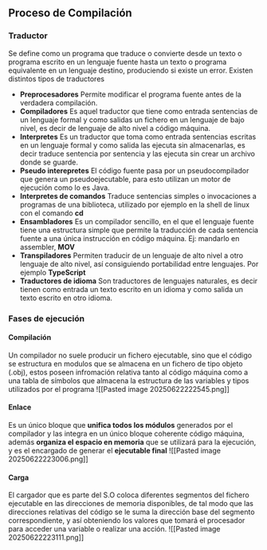 ## Proceso de Compilación

### Traductor
Se define como un programa que traduce o convierte desde un texto o programa escrito en un lenguaje fuente hasta un texto o programa equivalente en un lenguaje destino, produciendo si existe un error.
Existen distintos tipos de traductores
- **Preprocesadores**
	Permite modificar el programa fuente antes de la verdadera compilación.
- **Compiladores**
	Es aquel traductor que tiene como entrada sentencias de un lenguaje formal y como salidas un fichero en un lenguaje de bajo nivel, es decir de lenguaje de alto nivel a código máquina.
- **Interpretes**
	Es un traductor que toma como entrada sentencias escritas en un lenguaje formal y como salida las ejecuta sin almacenarlas, es decir traduce sentencia por sentencia y las ejecuta sin crear un archivo donde se guarde.
- **Pseudo interepretes**
	El código fuente pasa por un pseudocompilador que genera un pseudoejecutable, para esto utilizan un motor de ejecución como lo es Java.
- **Interpretes de comandos**
	Traduce sentencias simples o invocaciones a programas de una biblioteca, utilizado por ejemplo en la shell de linux con el comando **cd**
- **Ensambladores**
	Es un compilador sencillo, en el que el lenguaje fuente tiene una estructura simple que permite la traducción de cada sentencia fuente a una única instrucción  en código máquina. Ej: mandarlo en assembler, **MOV**
- **Transpiladores**
	Permiten traducir de un lenguaje de alto nivel a otro lenguaje de alto nivel, así consiguiendo portabilidad entre lenguajes. Por ejemplo **TypeScript**
- **Traductores de idioma**
	Son traductores de lenguajes naturales, es decir tienen como entrada un texto escrito en un idioma y como salida un texto escrito en otro idioma.

### Fases de ejecución 
#### Compilación
Un compilador no suele producir un fichero ejecutable, sino que el código se estructura en modulos que se almacena en un fichero de tipo objeto (.obj), estos poseen infromación relativa tanto al código máquina como a una tabla de símbolos que almacena la estructura de las variables y tipos utilizados por el programa
![[Pasted image 20250622222545.png]]
#### Enlace
Es un único bloque que **unifica todos los módulos** generados por el compilador y las integra en un único bloque coherente código máquina, además **organiza el espacio en memoria** que se utilizará para la ejecución, y es el encargado de generar el **ejecutable final** 
![[Pasted image 20250622223006.png]]
#### Carga
El cargador que es parte del S.O coloca diferentes segmentos del fichero ejecutable en las direcciones de memoria disponibles, de tal modo que las direcciones relativas del código se le suma la dirección base del segmento correspondiente, y así obteniendo los valores que tomará el procesador para acceder una variable o realizar una acción.
![[Pasted image 20250622223111.png]]